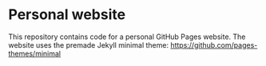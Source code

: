 # Personal website

This repository contains code for a personal GitHub Pages website. The website uses the premade Jekyll minimal theme: https://github.com/pages-themes/minimal
